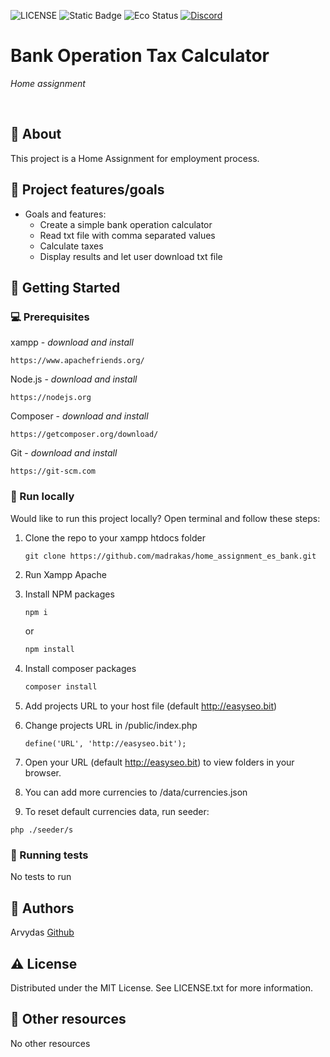 ![LICENSE](https://img.shields.io/badge/license-MIT-blue.svg?style=flat-square)
![Static Badge](https://img.shields.io/badge/%20Coffe-Free-yellow)
![Eco Status](https://img.shields.io/badge/ECO-Friendly-green.svg)
[![Discord](https://discord.com/api/guilds/571393319201144843/widget.png)](https://discord.gg/dRwW4rw)

# Bank Operation Tax Calculator

_Home assignment_

<br>

## 🌟 About

This project is a Home Assignment for employment process.

## 🎯 Project features/goals

*  Goals and features:
    * Create a simple bank operation calculator
    * Read txt file with comma separated values
    * Calculate taxes 
    * Display results and let user download txt file
            
## 🧰 Getting Started

### 💻 Prerequisites

xampp - _download and install_

```
https://www.apachefriends.org/
```

Node.js - _download and install_

```
https://nodejs.org
```

Composer - _download and install_

```
https://getcomposer.org/download/
```

Git - _download and install_

```
https://git-scm.com
```

### 🏃 Run locally

Would like to run this project locally? Open terminal and follow these steps:

1. Clone the repo to your xampp htdocs folder
    ```
    git clone https://github.com/madrakas/home_assignment_es_bank.git
    ```
2. Run Xampp Apache

3. Install NPM packages
    ```sh
    npm i
    ```
    or
    ```sh
    npm install
    ```
4. Install composer packages
    ```sh
    composer install
    ```
5. Add projects URL to your host file (default http://easyseo.bit)

6. Change projects URL in /public/index.php

   ``` 
   define('URL', 'http://easyseo.bit');
   ```
7. Open your URL (default http://easyseo.bit) to view folders in your browser.

8. You can add more currencies to /data/currencies.json

9. To reset default currencies data, run seeder:
```
php ./seeder/s
```
   
### 🧪 Running tests

No tests to run

## 🎅 Authors

Arvydas [Github](https://github.com/madrakas)

## ⚠️ License

Distributed under the MIT License. See LICENSE.txt for more information.

## 🔗 Other resources

No other resources
